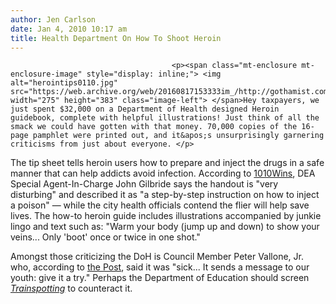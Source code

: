 ```yaml
---
author: Jen Carlson
date: Jan 4, 2010 10:17 am
title: Health Department On How To Shoot Heroin
---
```


	
										<p><span class="mt-enclosure mt-enclosure-image" style="display: inline;"> <img alt="herointips0110.jpg" src="https://web.archive.org/web/20160817153333im_/http://gothamist.com/attachments/arts_jen/herointips0110.jpg" width="275" height="383" class="image-left"> </span>Hey taxpayers, we just spent $32,000 on a Department of Health designed Heroin guidebook, complete with helpful illustrations! Just think of all the smack we could have gotten with that money. 70,000 copies of the 16-page pamphlet were printed out, and it&apos;s unsurprisingly garnering criticisms from just about everyone. </p>

<p>The tip sheet tells heroin users how to prepare and inject the drugs in a safe manner that can help addicts avoid infection. According to <a href="https://web.archive.org/web/20160817153333/http://www.1010wins.com/NYC-Funded-Handout-Called--How-To--for-Drug-Users/6024584">1010Wins</a>, DEA Special Agent-In-Charge John Gilbride says the handout is &quot;very disturbing&quot; and described it as &quot;a step-by-step instruction on how to inject a poison&quot; &#x2014; while the city health officials contend the flier will help save lives. The how-to heroin guide includes illustrations accompanied by junkie lingo and text such as: &quot;Warm your body (jump up and down) to show your veins... Only &apos;boot&apos; once or twice in one shot.&quot;</p>

<p>Amongst those criticizing the DoH is Council Member Peter Vallone, Jr. who, according to <a href="https://web.archive.org/web/20160817153333/http://www.nypost.com/p/news/local/heroin_for_dummies_oLIfe1Gxl7RMk9iJZiWlnL">the Post</a>, said it was &quot;sick... It sends a message to our youth: give it a try.&quot; Perhaps the Department of Education should screen <a href="https://web.archive.org/web/20160817153333/http://www.youtube.com/watch?v=zgCprJPSlpA"><em>Trainspotting</em></a> to counteract it.</p>					
										
									
				